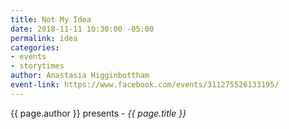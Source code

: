 ```yaml
---
title: Not My Idea
date: 2018-11-11 10:30:00 -05:00
permalink: idea
categories:
- events
- storytimes
author: Anastasia Higginbottham
event-link: https://www.facebook.com/events/311275526133195/
---
```


{{ page.author }} presents - *{{ page.title }}*
